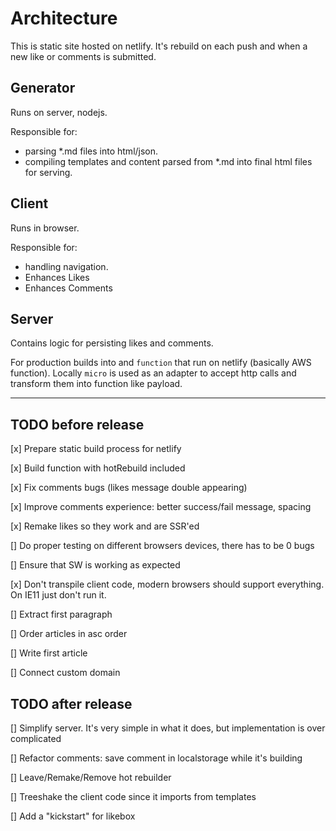 # Architecture

This is static site hosted on netlify. It's rebuild on each push and when a new like or comments is submitted. 

## Generator
Runs on server, nodejs.

Responsible for:
 - parsing *.md files into html/json.
 - compiling templates and content parsed from *.md into final html files for serving.

## Client
Runs in browser.

Responsible for:
 - handling navigation.
 - Enhances Likes 
 - Enhances Comments

## Server
Contains logic for persisting likes and comments. 

For production builds into and `function` that run on netlify (basically AWS function). Locally `micro` is used as an adapter to accept http calls and transform them into function like payload.


_______________________

## TODO before release

[x] Prepare static build process for netlify

[x] Build function with hotRebuild included

[x] Fix comments bugs (likes message double appearing)

[x] Improve comments experience: better success/fail message, spacing

[x] Remake likes so they work and are SSR'ed

[] Do proper testing on different browsers devices, there has to be 0 bugs

[] Ensure that SW is working as expected

[x] Don't transpile client code, modern browsers should support everything. On IE11 just don't run it. 

[] Extract first paragraph

[] Order articles in asc order

[] Write first article

[] Connect custom domain

## TODO after release

[] Simplify server. It's very simple in what it does, but implementation is over complicated

[] Refactor comments: save comment in localstorage while it's building

[] Leave/Remake/Remove hot rebuilder

[] Treeshake the client code since it imports from templates

[] Add a "kickstart" for likebox

